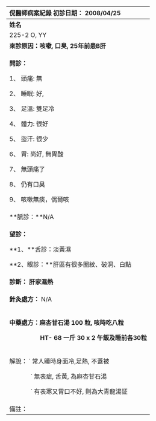 ﻿|**倪醫師病案紀錄**     初診日期： 2008/04/25|
| :- |
|**姓名**|**性別：**|**年齡及體型**|**來診日期：**|
|225-2 O, YY|男|` `胖|2008/5/2|
|**來診原因：咳嗽, 口臭, 25年前患B肝** |
|<p>**問診：** </p><p>1、 頭痛: 無</p><p>2、 睡眠: 好, </p><p>3、 足溫: 雙足冷</p><p>4、 體力: 很好 </p><p>5、 盜汗: 很少</p><p>6、 胃: 尚好, 無胃酸</p><p>7、 無頭痛了</p><p>8、 仍有口臭</p><p>9、 咳嗽無痰，偶爾咳</p><p></p>|
|**脈診：**N/A|
|<p>**望診：**</p><p>**1、**舌診：淡黃濕 </p><p>**2、眼診：**肝區有很多圈紋、破洞、白點</p><p></p>|
|**診斷： 肝家濕熱**|
|<p>**針灸處方：** N/A</p><p></p>|
|<p>**中藥處方：麻杏甘石湯   100 粒, 咳時吃八粒**</p><p>`          `**HT- 68  一斤  30 x 2  午飯及睡前各30粒**</p>|
|<p>解說： ˙ 常人睡時身面冷,足熱, 不蓋被</p><p>`       `˙ 無表症, 舌黃, 為麻杏甘石湯</p><p>`       `˙ 有表寒又胃口不好, 則為大青龍湯証</p><p></p>|
|備註： |

